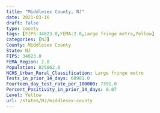 ```yaml
---
title: "Middlesex County, NJ"
date: 2021-03-16
draft: false
type: county
tags: [FIPS:34023.0,FEMA:2.0,Large fringe metro,Yellow]
categories: [NJ]
County: Middlesex County
State: NJ
FIPS: 34023.0
FEMA_Region: 2.0
Population: 825062.0
NCHS_Urban_Rural_Classification: Large fringe metro
Tests_in_prior_14_days: 60981.0
Fourteen_day_test_rate_per_100000: 7391.0
Percent_Positivity_in_prior_14_days: 0.07
Level: Yellow
url: /states/NJ/middlesex-county
---
```



